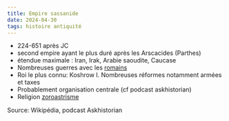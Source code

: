 ```yaml
---
title: Empire sassanide
date: 2024-04-30
tags: histoire antiquité
---
```


- 224-651 après JC
- second empire ayant le plus duré après les Arscacides (Parthes)
- étendue maximale : Iran, Irak, Arabie saoudite, Caucase
- Nombreuses guerres avec les [romains](202404301029%20-%20Rome%20antique.md)
- Roi le plus connu: Koshrow I. Nombreuses réformes notamment armées et taxes
- Probablement organisation centrale (cf podcast askhistorian)
- Religion [zoroastrisme](202404301031%20-%20Zoroastrisme.md)

Source: Wikipédia, podcast Askhistorian


